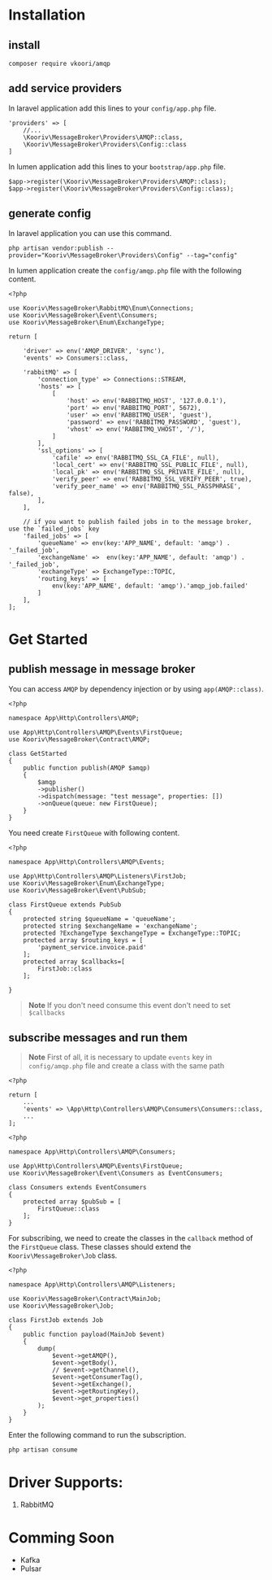 # Installation

## install

```shell
composer require vkoori/amqp
```

## add service providers

In laravel application add this lines to your `config/app.php` file.

```shell
'providers' => [
    //...
    \Kooriv\MessageBroker\Providers\AMQP::class,
    \Kooriv\MessageBroker\Providers\Config::class
]
```

In lumen application add this lines to your `bootstrap/app.php` file.

```shell
$app->register(\Kooriv\MessageBroker\Providers\AMQP::class);
$app->register(\Kooriv\MessageBroker\Providers\Config::class);
```

## generate config

In laravel application you can use this command.

```shell
php artisan vendor:publish --provider="Kooriv\MessageBroker\Providers\Config" --tag="config"
```

In lumen application create the `config/amqp.php` file with the following content.

```shell
<?php

use Kooriv\MessageBroker\RabbitMQ\Enum\Connections;
use Kooriv\MessageBroker\Event\Consumers;
use Kooriv\MessageBroker\Enum\ExchangeType;

return [

    'driver' => env('AMQP_DRIVER', 'sync'),
    'events' => Consumers::class,

    'rabbitMQ' => [
        'connection_type' => Connections::STREAM,
        'hosts' => [
            [
                'host' => env('RABBITMQ_HOST', '127.0.0.1'),
                'port' => env('RABBITMQ_PORT', 5672),
                'user' => env('RABBITMQ_USER', 'guest'),
                'password' => env('RABBITMQ_PASSWORD', 'guest'),
                'vhost' => env('RABBITMQ_VHOST', '/'),
            ]
        ],
        'ssl_options' => [
            'cafile' => env('RABBITMQ_SSL_CA_FILE', null),
            'local_cert' => env('RABBITMQ_SSL_PUBLIC_FILE', null),
            'local_pk' => env('RABBITMQ_SSL_PRIVATE_FILE', null),
            'verify_peer' => env('RABBITMQ_SSL_VERIFY_PEER', true),
            'verify_peer_name' => env('RABBITMQ_SSL_PASSPHRASE', false),
        ],
    ],

    // if you want to publish failed jobs in to the message broker, use the `failed_jobs` key
    'failed_jobs' => [
        'queueName' => env(key:'APP_NAME', default: 'amqp') . '_failed_job',
        'exchangeName' =>  env(key:'APP_NAME', default: 'amqp') . '_failed_job',
        'exchangeType' => ExchangeType::TOPIC,
        'routing_keys' => [
            env(key:'APP_NAME', default: 'amqp').'amqp_job.failed'
        ]
    ],
];
```

# Get Started

## publish message in message broker

You can access `AMQP` by dependency injection or by using `app(AMQP::class)`.

```shell
<?php

namespace App\Http\Controllers\AMQP;

use App\Http\Controllers\AMQP\Events\FirstQueue;
use Kooriv\MessageBroker\Contract\AMQP;

class GetStarted
{
    public function publish(AMQP $amqp)
    {
        $amqp
        ->publisher()
        ->dispatch(message: "test message", properties: [])
        ->onQueue(queue: new FirstQueue);
    }
}
```

You need create `FirstQueue` with following content.

```shell
<?php

namespace App\Http\Controllers\AMQP\Events;

use App\Http\Controllers\AMQP\Listeners\FirstJob;
use Kooriv\MessageBroker\Enum\ExchangeType;
use Kooriv\MessageBroker\Event\PubSub;

class FirstQueue extends PubSub
{
    protected string $queueName = 'queueName';
    protected string $exchangeName = 'exchangeName';
    protected ?ExchangeType $exchangeType = ExchangeType::TOPIC;
    protected array $routing_keys = [
        'payment_service.invoice.paid'
    ];
    protected array $callbacks=[
        FirstJob::class
    ];

}

```

> **Note**
> If you don't need consume this event don't need to set `$callbacks`

## subscribe messages and run them

> **Note**
> First of all, it is necessary to update `events` key in `config/amqp.php` file and create a class with the same path

```shell
<?php

return [
    ...
    'events' => \App\Http\Controllers\AMQP\Consumers\Consumers::class,
    ...
];
```

```shell
<?php

namespace App\Http\Controllers\AMQP\Consumers;

use App\Http\Controllers\AMQP\Events\FirstQueue;
use Kooriv\MessageBroker\Event\Consumers as EventConsumers;

class Consumers extends EventConsumers
{
    protected array $pubSub = [
        FirstQueue::class
    ];
}
```

For subscribing, we need to create the classes in the `callback` method of the `FirstQueue` class.
These classes should extend the `Kooriv\MessageBroker\Job` class.

```shell
<?php

namespace App\Http\Controllers\AMQP\Listeners;

use Kooriv\MessageBroker\Contract\MainJob;
use Kooriv\MessageBroker\Job;

class FirstJob extends Job
{
	public function payload(MainJob $event)
	{
		dump(
			$event->getAMQP(),
			$event->getBody(),
			// $event->getChannel(),
			$event->getConsumerTag(),
			$event->getExchange(),
			$event->getRoutingKey(),
			$event->get_properties()
		);
	}
}
```

Enter the following command to run the subscription.

```shell
php artisan consume
```

# Driver Supports:

1. RabbitMQ

# Comming Soon

-   Kafka
-   Pulsar
